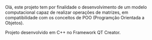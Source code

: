 Olá, este projeto tem por finalidade o desenvolvimento de um modelo computacional capaz de realizar operações de matrizes, em compatibilidade com os conceitos de POO (Programção Orientada a Objetos).

Projeto desenvolvido em C++ no Framework QT Creator.
